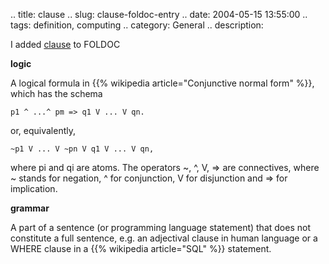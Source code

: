 .. title: clause
.. slug: clause-foldoc-entry
.. date: 2004-05-15 13:55:00
.. tags: definition, computing
.. category: General
.. description:

I added [clause](https://foldoc.org/clause) to FOLDOC

**logic**

A logical formula in {{% wikipedia article="Conjunctive normal form" %}}, which has the schema

`p1 ^ ...^ pm => q1 V ... V qn.`

or, equivalently,

`~p1 V ... V ~pn V q1 V ... V qn,`

where pi and qi are atoms.  The operators ~, ^, V, => are connectives, where ~
stands for negation, ^ for conjunction, V for disjunction and => for
implication.

**grammar**

A part of a sentence (or programming language statement) that does not
constitute a full sentence, e.g. an adjectival clause in human language or a
WHERE clause in a {{% wikipedia article="SQL" %}} statement.
